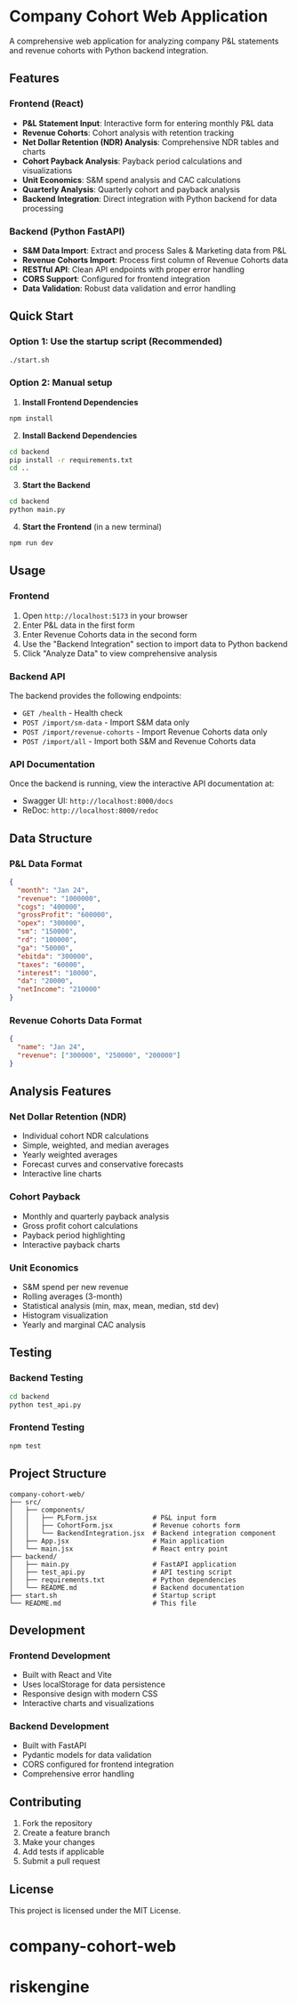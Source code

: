 # Company Cohort Web Application

A comprehensive web application for analyzing company P&L statements and revenue cohorts with Python backend integration.

## Features

### Frontend (React)
- **P&L Statement Input**: Interactive form for entering monthly P&L data
- **Revenue Cohorts**: Cohort analysis with retention tracking
- **Net Dollar Retention (NDR) Analysis**: Comprehensive NDR tables and charts
- **Cohort Payback Analysis**: Payback period calculations and visualizations
- **Unit Economics**: S&M spend analysis and CAC calculations
- **Quarterly Analysis**: Quarterly cohort and payback analysis
- **Backend Integration**: Direct integration with Python backend for data processing

### Backend (Python FastAPI)
- **S&M Data Import**: Extract and process Sales & Marketing data from P&L
- **Revenue Cohorts Import**: Process first column of Revenue Cohorts data
- **RESTful API**: Clean API endpoints with proper error handling
- **CORS Support**: Configured for frontend integration
- **Data Validation**: Robust data validation and error handling

## Quick Start

### Option 1: Use the startup script (Recommended)
```bash
./start.sh
```

### Option 2: Manual setup

1. **Install Frontend Dependencies**
```bash
npm install
```

2. **Install Backend Dependencies**
```bash
cd backend
pip install -r requirements.txt
cd ..
```

3. **Start the Backend**
```bash
cd backend
python main.py
```

4. **Start the Frontend** (in a new terminal)
```bash
npm run dev
```

## Usage

### Frontend
1. Open `http://localhost:5173` in your browser
2. Enter P&L data in the first form
3. Enter Revenue Cohorts data in the second form
4. Use the "Backend Integration" section to import data to Python backend
5. Click "Analyze Data" to view comprehensive analysis

### Backend API
The backend provides the following endpoints:

- `GET /health` - Health check
- `POST /import/sm-data` - Import S&M data only
- `POST /import/revenue-cohorts` - Import Revenue Cohorts data only
- `POST /import/all` - Import both S&M and Revenue Cohorts data

### API Documentation
Once the backend is running, view the interactive API documentation at:
- Swagger UI: `http://localhost:8000/docs`
- ReDoc: `http://localhost:8000/redoc`

## Data Structure

### P&L Data Format
```json
{
  "month": "Jan 24",
  "revenue": "1000000",
  "cogs": "400000",
  "grossProfit": "600000",
  "opex": "300000",
  "sm": "150000",
  "rd": "100000",
  "ga": "50000",
  "ebitda": "300000",
  "taxes": "60000",
  "interest": "10000",
  "da": "20000",
  "netIncome": "210000"
}
```

### Revenue Cohorts Data Format
```json
{
  "name": "Jan 24",
  "revenue": ["300000", "250000", "200000"]
}
```

## Analysis Features

### Net Dollar Retention (NDR)
- Individual cohort NDR calculations
- Simple, weighted, and median averages
- Yearly weighted averages
- Forecast curves and conservative forecasts
- Interactive line charts

### Cohort Payback
- Monthly and quarterly payback analysis
- Gross profit cohort calculations
- Payback period highlighting
- Interactive payback charts

### Unit Economics
- S&M spend per new revenue
- Rolling averages (3-month)
- Statistical analysis (min, max, mean, median, std dev)
- Histogram visualization
- Yearly and marginal CAC analysis

## Testing

### Backend Testing
```bash
cd backend
python test_api.py
```

### Frontend Testing
```bash
npm test
```

## Project Structure

```
company-cohort-web/
├── src/
│   ├── components/
│   │   ├── PLForm.jsx              # P&L input form
│   │   ├── CohortForm.jsx          # Revenue cohorts form
│   │   └── BackendIntegration.jsx  # Backend integration component
│   ├── App.jsx                     # Main application
│   └── main.jsx                    # React entry point
├── backend/
│   ├── main.py                     # FastAPI application
│   ├── test_api.py                 # API testing script
│   ├── requirements.txt            # Python dependencies
│   └── README.md                   # Backend documentation
├── start.sh                        # Startup script
└── README.md                       # This file
```

## Development

### Frontend Development
- Built with React and Vite
- Uses localStorage for data persistence
- Responsive design with modern CSS
- Interactive charts and visualizations

### Backend Development
- Built with FastAPI
- Pydantic models for data validation
- CORS configured for frontend integration
- Comprehensive error handling

## Contributing

1. Fork the repository
2. Create a feature branch
3. Make your changes
4. Add tests if applicable
5. Submit a pull request

## License

This project is licensed under the MIT License.
# company-cohort-web
# riskengine
